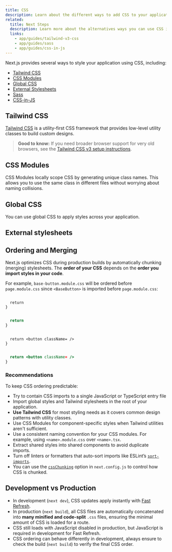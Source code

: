 ```yaml
---
title: CSS
description: Learn about the different ways to add CSS to your application, including Tailwind CSS, CSS Modules, Global CSS, and more.
related:
  title: Next Steps
  description: Learn more about the alternatives ways you can use CSS in your application.
  links:
    - app/guides/tailwind-v3-css
    - app/guides/sass
    - app/guides/css-in-js
---
```


Next.js provides several ways to style your application using CSS, including:

- [Tailwind CSS](#tailwind-css)
- [CSS Modules](#css-modules)
- [Global CSS](#global-css)
- [External Stylesheets](#external-stylesheets)
- [Sass](/docs/app/guides/sass)
- [CSS-in-JS](/docs/app/guides/css-in-js)

## Tailwind CSS

[Tailwind CSS](https://tailwindcss.com/) is a utility-first CSS framework that provides low-level utility classes to build custom designs.

> **Good to know:** If you need broader browser support for very old browsers, see the [Tailwind CSS v3 setup instructions](/docs/app/guides/tailwind-v3-css).

## CSS Modules

CSS Modules locally scope CSS by generating unique class names. This allows you to use the same class in different files without worrying about naming collisions.

## Global CSS

You can use global CSS to apply styles across your application.

## External stylesheets

## Ordering and Merging

Next.js optimizes CSS during production builds by automatically chunking (merging) stylesheets. The **order of your CSS** depends on the **order you import styles in your code**.

For example, `base-button.module.css` will be ordered before `page.module.css` since `<BaseButton>` is imported before `page.module.css`:

```tsx filename="page.tsx" switcher

  return
}
```

```jsx filename="page.js" switcher

  return
}
```

```tsx filename="base-button.tsx" switcher

  return <button className= />
}
```

```jsx filename="base-button.js" switcher

  return <button className= />
}
```

### Recommendations

To keep CSS ordering predictable:

- Try to contain CSS imports to a single JavaScript or TypeScript entry file
- Import global styles and Tailwind stylesheets in the root of your application.
- **Use Tailwind CSS** for most styling needs as it covers common design patterns with utility classes.
- Use CSS Modules for component-specific styles when Tailwind utilities aren't sufficient.
- Use a consistent naming convention for your CSS modules. For example, using `<name>.module.css` over `<name>.tsx`.
- Extract shared styles into shared components to avoid duplicate imports.
- Turn off linters or formatters that auto-sort imports like ESLint’s [`sort-imports`](https://eslint.org/docs/latest/rules/sort-imports).
- You can use the [`cssChunking`](/docs/app/api-reference/config/next-config-js/cssChunking) option in `next.config.js` to control how CSS is chunked.

## Development vs Production

- In development (`next dev`), CSS updates apply instantly with [Fast Refresh](/docs/architecture/fast-refresh).
- In production (`next build`), all CSS files are automatically concatenated into **many minified and code-split** `.css` files, ensuring the minimal amount of CSS is loaded for a route.
- CSS still loads with JavaScript disabled in production, but JavaScript is required in development for Fast Refresh.
- CSS ordering can behave differently in development, always ensure to check the build (`next build`) to verify the final CSS order.
